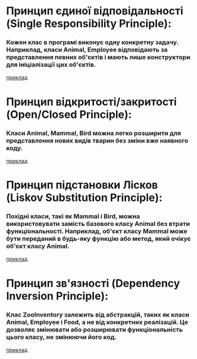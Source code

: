 # Принцип єдиної відповідальності (Single Responsibility Principle):
### Кожен клас в програмі виконує одну конкретну задачу. Наприклад, класи Animal, Employee відповідають за представлення певних об'єктів і мають лише конструктори для ініціалізації цих об'єктів.
[приклад](task1animals.js#L1)

# Принцип відкритості/закритості (Open/Closed Principle):
### Класи Animal, Mammal, Bird можна легко розширити для представлення нових видів тварин без зміни вже наявного коду.
[приклад](task1animals.js#L8)

# Принцип підстановки Лісков (Liskov Substitution Principle):
### Похідні класи, такі як Mammal і Bird, можна використовувати замість базового класу Animal без втрати функціональності. Наприклад, об'єкт класу Mammal може бути переданий в будь-яку функцію або метод, який очікує об'єкт класу Animal.
[приклад](task1animals.js#L8)


# Принцип зв'язності (Dependency Inversion Principle):

### Клас ZooInventory залежить від абстракцій, таких як класи Animal, Employee і Food, а не від конкретних реалізацій. Це дозволяє змінювати або розширювати функціональність цього класу, не змінюючи його код.
[приклад](task1animals.js#L1)